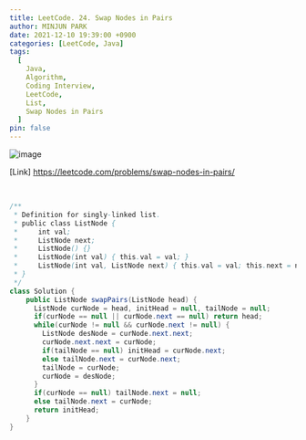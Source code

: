 ```yaml
---
title: LeetCode. 24. Swap Nodes in Pairs
author: MINJUN PARK
date: 2021-12-10 19:39:00 +0900
categories: [LeetCode, Java]
tags:
  [
    Java,
    Algorithm,
    Coding Interview,
    LeetCode,
    List,
    Swap Nodes in Pairs
  ]
pin: false
---
```


![image](https://user-images.githubusercontent.com/55131164/145560777-2ada3d8b-b2a0-4201-84df-889fa5f2e7fb.png)

[Link] <https://leetcode.com/problems/swap-nodes-in-pairs/>

<br>

```java
/**
 * Definition for singly-linked list.
 * public class ListNode {
 *     int val;
 *     ListNode next;
 *     ListNode() {}
 *     ListNode(int val) { this.val = val; }
 *     ListNode(int val, ListNode next) { this.val = val; this.next = next; }
 * }
 */
class Solution {
    public ListNode swapPairs(ListNode head) {
      ListNode curNode = head, initHead = null, tailNode = null;
      if(curNode == null || curNode.next == null) return head;
      while(curNode != null && curNode.next != null) {
        ListNode desNode = curNode.next.next;
        curNode.next.next = curNode;
        if(tailNode == null) initHead = curNode.next;
        else tailNode.next = curNode.next;
        tailNode = curNode;
        curNode = desNode;
      }
      if(curNode == null) tailNode.next = null;
      else tailNode.next = curNode;
      return initHead;
    }
}
```
